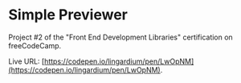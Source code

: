 # Simple Previewer

Project #2 of the "Front End Development Libraries" certification on freeCodeCamp.

Live URL: [https://codepen.io/lingardium/pen/LwOpNM](https://codepen.io/lingardium/pen/LwOpNM).


